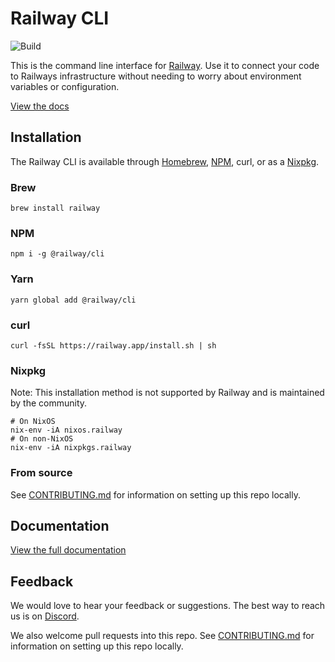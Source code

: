 # Railway CLI

![Build](https://github.com/railwayapp/cli/workflows/Build/badge.svg)

This is the command line interface for [Railway](https://railway.app). Use it to connect your code to Railways infrastructure without needing to worry about environment variables or configuration.

[View the docs](https://docs.railway.app/develop/cli)

## Installation

The Railway CLI is available through [Homebrew](https://brew.sh/), [NPM](https://www.npmjs.com/package/@railway/cli), curl, or as a [Nixpkg](https://nixos.org).

### Brew

```shell
brew install railway
```

### NPM

```shell
npm i -g @railway/cli
```

### Yarn

```shell
yarn global add @railway/cli
```

### curl

```shell
curl -fsSL https://railway.app/install.sh | sh
```

### Nixpkg
Note: This installation method is not supported by Railway and is maintained by the community.
```shell
# On NixOS
nix-env -iA nixos.railway
# On non-NixOS
nix-env -iA nixpkgs.railway
```

### From source
See [CONTRIBUTING.md](https://github.com/railwayapp/cli/blob/master/CONTRIBUTING.md) for information on setting up this repo locally.

## Documentation

[View the full documentation](https://docs.railway.app)

## Feedback

We would love to hear your feedback or suggestions. The best way to reach us is on [Discord](https://discord.gg/xAm2w6g).

We also welcome pull requests into this repo. See [CONTRIBUTING.md](https://github.com/railwayapp/cli/blob/master/CONTRIBUTING.md) for information on setting up this repo locally.
